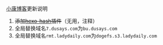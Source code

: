[小康博客](https://www.antmoe.com)更新说明

1. ~~添加[hexo-hash](https://github.com/Lete114/Hexo-hash)插件~~（无用，注释）
2. 全局替换域名`7.dusays.com`为`bu.dusays.com`
3. 全局替换域名`rmt.ladydaily.com`为`dogefs.s3.ladydaily.com`
